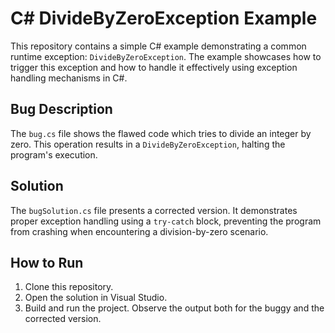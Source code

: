 # C# DivideByZeroException Example

This repository contains a simple C# example demonstrating a common runtime exception: `DivideByZeroException`. The example showcases how to trigger this exception and how to handle it effectively using exception handling mechanisms in C#.

## Bug Description
The `bug.cs` file shows the flawed code which tries to divide an integer by zero. This operation results in a `DivideByZeroException`, halting the program's execution.

## Solution
The `bugSolution.cs` file presents a corrected version. It demonstrates proper exception handling using a `try-catch` block, preventing the program from crashing when encountering a division-by-zero scenario. 

## How to Run
1. Clone this repository.
2. Open the solution in Visual Studio.
3. Build and run the project. Observe the output both for the buggy and the corrected version.